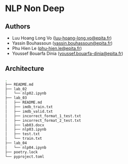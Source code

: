 # NLP Non Deep
## Authors
- Luu Hoang Long Vo (luu-hoang-long.vo@epita.fr)
- Yassin Bouhassoun (yassin.bouhassoun@epita.fr)
- Phu Hien Le (phu-hien.le@epita.fr)
- Youssef Bouarfa Dinia (youssef.bouarfa-dinia@epita.fr)

## Architecture

```bash
.
├── README.md
├── lab_02
│   └── nlp02.ipynb
├── lab_03
│   ├── README.md
│   ├── imdb_train.txt
│   ├── imdb_valid.txt
│   ├── incorrect_format_1_test.txt
│   ├── incorrect_format_2_test.txt
│   ├── lab03.docx
│   ├── nlp03.ipynb
│   ├── test.txt
│   └── train.txt
├── lab_04
│   └── nlp04.ipynb
├── poetry.lock
└── pyproject.toml
```
